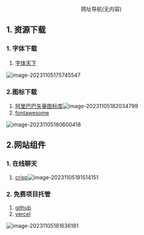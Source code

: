 <div align=center>
网址导航(无内容)
</div>

## 1. 资源下载

### 1. 字体下载

1. [字体天下](https://www.fonts.net.cn/)

![image-20231105175745547](http://cdn.this0.com/blog/img/image-20231105175745547.png?OSSAccessKeyId=LTAI5tAje5MhbPSKCC6QdGZb&Expires=9000000000&Signature=D36DblaXi5gmXXPL88Zgp5kRmZ4=&x-oss-process=style/cdn.this0)

### 2.图标下载

1. [阿里巴巴矢量图标库](https://www.iconfont.cn/)![image-20231105182034799](http://cdn.this0.com/blog/img/image-20231105182034799.png?OSSAccessKeyId=LTAI5tAje5MhbPSKCC6QdGZb&Expires=9000000001&Signature=ajczGKCzWtPhgGhJOQVX6UI41Jk=&x-oss-process=style/cdn.this0)
2. [fontawesome](https://fontawesome.com/search)

![image-20231105180600418](http://cdn.this0.com/blog/img/image-20231105180600418.png?OSSAccessKeyId=LTAI5tAje5MhbPSKCC6QdGZb&Expires=9000000001&Signature=MDJaLTQVOM2k4UxTprMvKa965I4=&x-oss-process=style/cdn.this0)

## 2.网站组件

### 1. 在线聊天

1. [crisp](https://app.crisp.chat/)![image-20231105181514151](http://cdn.this0.com/blog/img/image-20231105181514151.png?OSSAccessKeyId=LTAI5tAje5MhbPSKCC6QdGZb&Expires=9000000001&Signature=YmYKTrWmfSuFUNjOVKA1194n8WM=&x-oss-process=style/cdn.this0)

### 2. 免费项目托管

1. [github](https://github.com/)
2. [vercel](https://vercel.com/)

![image-20231105181636181](http://cdn.this0.com/blog/img/image-20231105181636181.png?OSSAccessKeyId=LTAI5tAje5MhbPSKCC6QdGZb&Expires=9000000000&Signature=G9c24IgDvSYXwjwIWFGeAuJszz0=&x-oss-process=style/cdn.this0)